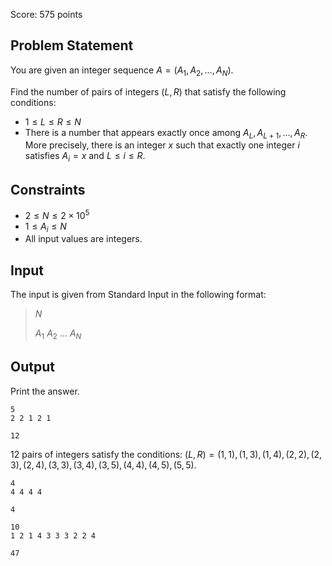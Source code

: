 Score: $575$ points

## Problem Statement

You are given an integer sequence $A = (A_1, A_2, \ldots, A_N)$.

Find the number of pairs of integers $(L, R)$ that satisfy the following conditions:

- $1 \leq L \leq R \leq N$
- There is a number that appears exactly once among $A_L, A_{L + 1}, \ldots, A_R$. More precisely, there is an integer $x$ such that exactly one integer $i$ satisfies $A_i = x$ and $L \leq i \leq R$.

## Constraints

- $2 \leq N \leq 2 \times 10^5$
- $1 \leq A_i \leq N$
- All input values are integers.

## Input

The input is given from Standard Input in the following format:

> $N$
> 
> $A_1$ $A_2$ $\ldots$ $A_N$

## Output

Print the answer.

```input1
5
2 2 1 2 1
```

```output1
12
```

$12$ pairs of integers satisfy the conditions: $(L, R) = (1, 1), (1, 3), (1, 4), (2, 2), (2, 3), (2, 4), (3, 3), (3, 4), (3, 5), (4, 4), (4, 5), (5, 5)$.

```input2
4
4 4 4 4
```

```output2
4
```

```input3
10
1 2 1 4 3 3 3 2 2 4
```

```output3
47
```